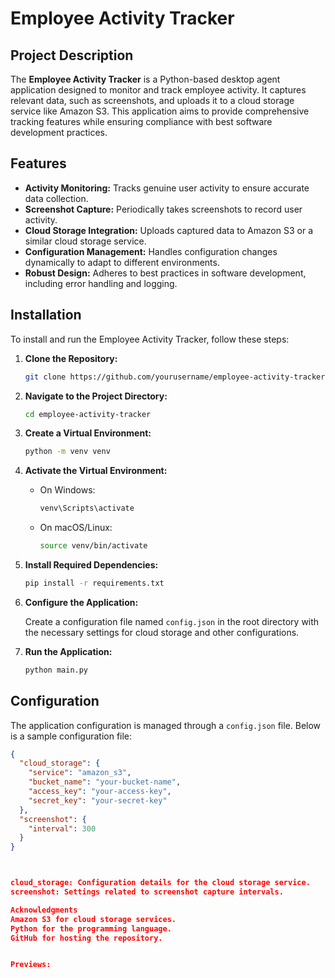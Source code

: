 # Employee Activity Tracker

## Project Description

The **Employee Activity Tracker** is a Python-based desktop agent application designed to monitor and track employee activity. It captures relevant data, such as screenshots, and uploads it to a cloud storage service like Amazon S3. This application aims to provide comprehensive tracking features while ensuring compliance with best software development practices.

## Features

- **Activity Monitoring:** Tracks genuine user activity to ensure accurate data collection.
- **Screenshot Capture:** Periodically takes screenshots to record user activity.
- **Cloud Storage Integration:** Uploads captured data to Amazon S3 or a similar cloud storage service.
- **Configuration Management:** Handles configuration changes dynamically to adapt to different environments.
- **Robust Design:** Adheres to best practices in software development, including error handling and logging.

## Installation

To install and run the Employee Activity Tracker, follow these steps:

1. **Clone the Repository:**

    ```bash
    git clone https://github.com/yourusername/employee-activity-tracker.git
    ```

2. **Navigate to the Project Directory:**

    ```bash
    cd employee-activity-tracker
    ```

3. **Create a Virtual Environment:**

    ```bash
    python -m venv venv
    ```

4. **Activate the Virtual Environment:**

    - On Windows:

        ```bash
        venv\Scripts\activate
        ```

    - On macOS/Linux:

        ```bash
        source venv/bin/activate
        ```

5. **Install Required Dependencies:**

    ```bash
    pip install -r requirements.txt
    ```

6. **Configure the Application:**

    Create a configuration file named `config.json` in the root directory with the necessary settings for cloud storage and other configurations.

7. **Run the Application:**

    ```bash
    python main.py
    ```

## Configuration

The application configuration is managed through a `config.json` file. Below is a sample configuration file:

```json
{
  "cloud_storage": {
    "service": "amazon_s3",
    "bucket_name": "your-bucket-name",
    "access_key": "your-access-key",
    "secret_key": "your-secret-key"
  },
  "screenshot": {
    "interval": 300
  }
}



cloud_storage: Configuration details for the cloud storage service.
screenshot: Settings related to screenshot capture intervals.

Acknowledgments
Amazon S3 for cloud storage services.
Python for the programming language.
GitHub for hosting the repository.


Previews:
